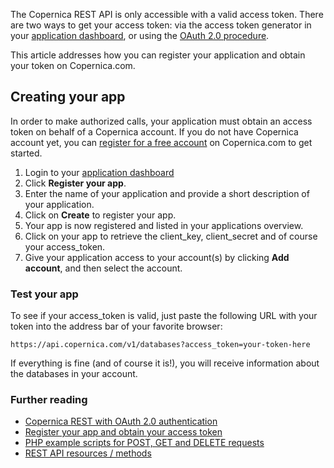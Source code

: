 The Copernica REST API is only accessible with a valid access token.
There are two ways to get your access token: via the access token
generator in your [application
dashboard](https://www.copernica.com/en/applications), or using the
[OAuth 2.0 procedure](./setting-up-copernica-rest-service.md).

This article addresses how you can register your application and obtain
your token on Copernica.com.

Creating your app
-----------------

In order to make authorized calls, your application must obtain an
access token on behalf of a Copernica account. If you do not have
Copernica account yet, you can [register for a free
account](https://www.copernica.com/en/copernica-trial) on Copernica.com
to get started.

1.  Login to your [application
    dashboard](https://www.copernica.com/en/applications)
2.  Click **Register your app**.
3.  Enter the name of your application and provide a short description
    of your application.
4.  Click on **Create** to register your app.
5.  Your app is now registered and listed in your applications overview.
6.  Click on your app to retrieve the client\_key, client\_secret and of
    course your access\_token.
7.  Give your application access to your account(s) by clicking **Add
    account**, and then select the account.

### Test your app

To see if your access\_token is valid, just paste the following URL with
your token into the address bar of your favorite browser:

`https://api.copernica.com/v1/databases?access_token=your-token-here`

If everything is fine (and of course it is!), you will receive
information about the databases in your account.

### Further reading

-   [Copernica REST with OAuth 2.0
    authentication](./setting-up-copernica-rest-service.md)
-   [Register your app and obtain your access
    token](./register-your-app-on-copernica-com.md)
-   [PHP example scripts for POST, GET and DELETE
    requests](./example-get-post-and-delete-requests.md)
-   [REST API resources / methods](./the-copernica-rest-api.md)

